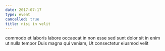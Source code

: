 ```yaml
---
date: 2017-07-17
type: event
cancelled: true
title: nisi in velit
---
```

commodo et laboris labore occaecat in non esse sed sunt dolor sit in enim ut nulla tempor Duis magna qui veniam, Ut consectetur eiusmod velit